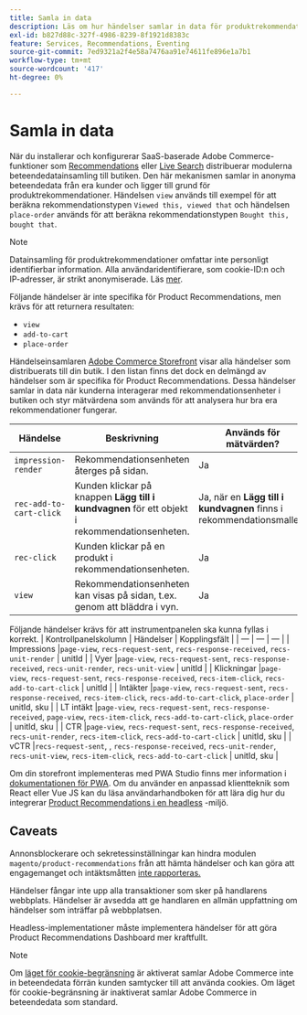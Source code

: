 ```yaml
---
title: Samla in data
description: Läs om hur händelser samlar in data för produktrekommendationer.
exl-id: b827d88c-327f-4986-8239-8f1921d8383c
feature: Services, Recommendations, Eventing
source-git-commit: 7ed9321a2f4e58a7476aa91e74611fe896e1a7b1
workflow-type: tm+mt
source-wordcount: '417'
ht-degree: 0%

---
```


# Samla in data

När du installerar och konfigurerar SaaS-baserade Adobe Commerce-funktioner som [Recommendations](install-configure.md) eller [Live Search](https://experienceleague.adobe.com/docs/commerce-merchant-services/live-search/onboard/install.html) distribuerar modulerna beteendedatainsamling till butiken. Den här mekanismen samlar in anonyma beteendedata från era kunder och ligger till grund för produktrekommendationer. Händelsen `view` används till exempel för att beräkna rekommendationstypen `Viewed this, viewed that` och händelsen `place-order` används för att beräkna rekommendationstypen `Bought this, bought that`.

>[!NOTE]
>
>Datainsamling för produktrekommendationer omfattar inte personligt identifierbar information. Alla användaridentifierare, som cookie-ID:n och IP-adresser, är strikt anonymiserade. Läs [mer](https://www.adobe.com/privacy/experience-cloud.html).

Följande händelser är inte specifika för Product Recommendations, men krävs för att returnera resultaten:

- `view`
- `add-to-cart`
- `place-order`

Händelseinsamlaren [Adobe Commerce Storefront](https://developer.adobe.com/commerce/services/shared-services/storefront-events/collector/#quick-start) visar alla händelser som distribuerats till din butik. I den listan finns det dock en delmängd av händelser som är specifika för Product Recommendations. Dessa händelser samlar in data när kunderna interagerar med rekommendationsenheter i butiken och styr mätvärdena som används för att analysera hur bra era rekommendationer fungerar.

| Händelse | Beskrivning | Används för mätvärden? |
| --- | --- | --- |
| `impression-render` | Rekommendationsenheten återges på sidan. | Ja |
| `rec-add-to-cart-click` | Kunden klickar på knappen **Lägg till i kundvagnen** för ett objekt i rekommendationsenheten. | Ja, när en **Lägg till i kundvagnen** finns i rekommendationsmallen. |
| `rec-click` | Kunden klickar på en produkt i rekommendationsenheten. | Ja |
| `view` | Rekommendationsenheten kan visas på sidan, t.ex. genom att bläddra i vyn. | Ja |

Följande händelser krävs för att instrumentpanelen ska kunna fyllas i korrekt.
| Kontrollpanelskolumn | Händelser    | Kopplingsfält  |
| — | — | — |
| Impressions      |`page-view`, `recs-request-sent`, `recs-response-received`, `recs-unit-render` | unitId  |
| Vyer            |`page-view`, `recs-request-sent`, `recs-response-received`, `recs-unit-render`, `recs-unit-view` | unitId  |
| Klickningar           |`page-view`, `recs-request-sent`, `recs-response-received`, `recs-item-click`, `recs-add-to-cart-click`    | unitId  |
| Intäkter          |`page-view`, `recs-request-sent`, `recs-response-received`, `recs-item-click`, `recs-add-to-cart-click`, `place-order` | unitId, sku |
| LT intäkt       |`page-view`, `recs-request-sent`, `recs-response-received`, `page-view`, `recs-item-click`, `recs-add-to-cart-click`, `place-order` | unitId, sku |
| CTR              |`page-view`, `recs-request-sent`, `recs-response-received`, `recs-unit-render`, `recs-item-click`, `recs-add-to-cart-click`  | unitId, sku |
| vCTR             |`recs-request-sent`, , `recs-response-received`, `recs-unit-render`, `recs-unit-view`, `recs-item-click`, `recs-add-to-cart-click` | unitId, sku |

Om din storefront implementeras med PWA Studio finns mer information i [dokumentationen för PWA](https://developer.adobe.com/commerce/pwa-studio/integrations/product-recommendations/). Om du använder en anpassad klientteknik som React eller Vue JS kan du läsa användarhandboken för att lära dig hur du integrerar [Product Recommendations i en headless](headless.md) -miljö.

## Caveats

Annonsblockerare och sekretessinställningar kan hindra modulen `magento/product-recommendations` från att hämta händelser och kan göra att engagemanget och intäktsmåtten [ inte rapporteras. ](workspace.md)

Händelser fångar inte upp alla transaktioner som sker på handlarens webbplats. Händelser är avsedda att ge handlaren en allmän uppfattning om händelser som inträffar på webbplatsen.

Headless-implementationer måste implementera händelser för att göra Product Recommendations Dashboard mer kraftfullt.

>[!NOTE]
>
>Om [läget för cookie-begränsning](https://experienceleague.adobe.com/docs/commerce-admin/start/compliance/privacy/compliance-cookie-law.html) är aktiverat samlar Adobe Commerce inte in beteendedata förrän kunden samtycker till att använda cookies. Om läget för cookie-begränsning är inaktiverat samlar Adobe Commerce in beteendedata som standard.
